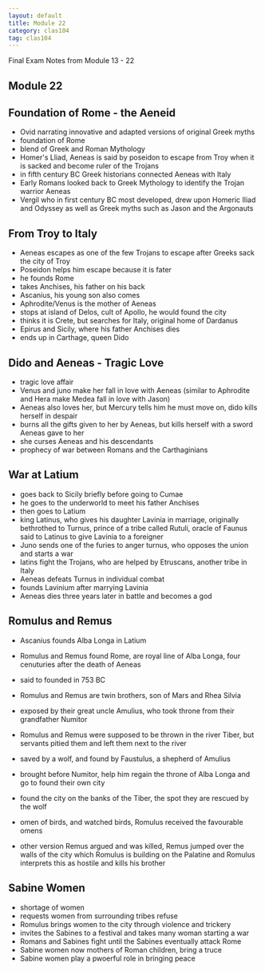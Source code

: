 ```yaml
---
layout: default
title: Module 22
category: clas104
tag: clas104
---
```


Final Exam Notes from Module 13 - 22

## Module 22

## Foundation of Rome - the Aeneid
- Ovid narrating innovative and adapted versions of original Greek myths
- foundation of Rome
- blend of Greek and Roman Mythology
- Homer's Lliad, Aeneas is said by poseidon to escape from Troy when it is sacked and become ruler of the Trojans
- in fifth century BC Greek historians connected Aeneas with Italy
- Early Romans looked back to Greek Mythology to identify the Trojan warrior Aeneas
- Vergil who in first century BC most developed, drew upon Homeric Iliad and Odyssey as well as Greek myths such as Jason and the Argonauts

## From Troy to Italy
- Aeneas escapes as one of the few Trojans to escape after Greeks sack the city of Troy
- Poseidon helps him escape because it is fater
- he founds Rome
- takes Anchises, his father on his back
- Ascanius, his young son also comes
- Aphrodite/Venus is the mother of Aeneas
- stops at island of Delos, cult of Apollo, he would found the city
- thinks it is Crete, but searches for Italy, original home of Dardanus
- Epirus and Sicily, where his father Anchises dies
- ends up in Carthage, queen Dido

## Dido and Aeneas - Tragic Love
- tragic love affair
- Venus and juno make her fall in love with Aeneas (similar to Aphrodite and Hera make Medea fall in love with Jason)
- Aeneas also loves her, but Mercury tells him he must move on, dido kills herself in despair
- burns all the gifts given to her by Aeneas, but kills herself with a sword Aeneas gave to her
- she curses Aeneas and his descendants
- prophecy of war between Romans and the Carthaginians

## War at Latium
- goes back to Sicily briefly before going to Cumae
- he goes to the underworld to meet his father Anchises
- then goes to Latium
- king Latinus, who gives his daughter Lavinia in marriage, originally bethrothed to Turnus, prince of a tribe called Rutuli, oracle of Faunus said to Latinus to give Lavinia to a foreigner
- Juno sends one of the furies to anger turnus, who opposes the union and starts a war
- latins fight the Trojans, who are helped by Etruscans, another tribe in Italy
- Aeneas defeats Turnus in individual combat
- founds Lavinium after marrying Lavinia
- Aeneas dies three years later in battle and becomes a god

## Romulus and Remus
- Ascanius founds Alba Longa in Latium
- Romulus and Remus found Rome, are royal line of Alba Longa, four cenuturies after the death of Aeneas
- said to founded in 753 BC

- Romulus and Remus are twin brothers, son of Mars and Rhea Silvia
- exposed by their great uncle Amulius, who took throne from their grandfather Numitor
- Romulus and Remus were supposed to be thrown in the river Tiber, but servants pitied them and left them next to the river
- saved by a wolf, and found by Faustulus, a shepherd of Amulius
- brought before Numitor, help him regain the throne of Alba Longa and go to found their own city
- found the city on the banks of the Tiber, the spot they are rescued by the wolf
- omen of birds, and watched birds, Romulus received the favourable omens
- other version Remus argued and was killed, Remus jumped over the walls of the city which Romulus is building on the Palatine and Romulus interprets this as hostile and kills his brother

## Sabine Women
- shortage of women
- requests women from surrounding tribes refuse
- Romulus brings women to the city through violence and trickery
- invites the Sabines to a festival and takes many woman starting a war
- Romans and Sabines fight until the Sabines eventually attack Rome
- Sabine women now mothers of Roman children, bring a truce
- Sabine women play a pwoerful role in bringing peace
